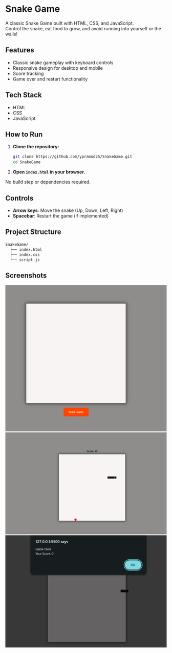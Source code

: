# Snake Game

A classic Snake Game built with HTML, CSS, and JavaScript.  
Control the snake, eat food to grow, and avoid running into yourself or the walls!

## Features

- Classic snake gameplay with keyboard controls
- Responsive design for desktop and mobile
- Score tracking
- Game over and restart functionality

## Tech Stack

- HTML
- CSS
- JavaScript

## How to Run

1. **Clone the repository:**
   ```bash
   git clone https://github.com/ypramod25/SnakeGame.git
   cd SnakeGame
   ```

2. **Open `index.html` in your browser.**

No build step or dependencies required.

## Controls

- **Arrow keys**: Move the snake (Up, Down, Left, Right)
- **Spacebar**: Restart the game (if implemented)

## Project Structure

```
SnakeGame/
  ├── index.html
  ├── index.css
  └── script.js
```

## Screenshots
![alt text](image-1.png)
![alt text](image.png)
![alt text](image-2.png)
